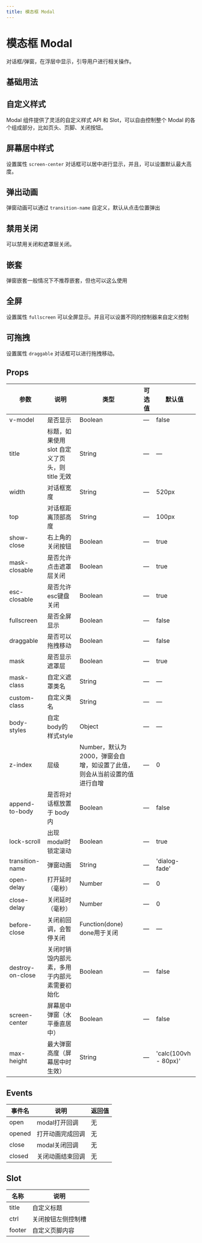 ```yaml
---
title: 模态框 Modal
---
```


<b-back-top></b-back-top>

# 模态框 Modal

对话框/弹窗，在浮层中显示，引导用户进行相关操作。

## 基础用法

<preview path="./demo/Modal/Basic.vue"></preview>

## 自定义样式

Modal 组件提供了灵活的自定义样式 API 和 Slot，可以自由控制整个 Modal 的各个组成部分，比如页头、页脚、关闭按钮。

<preview path="./demo/Modal/Custom.vue"></preview>

## 屏幕居中样式

设置属性 `screen-center` 对话框可以居中进行显示，并且，可以设置默认最大高度。

<preview path="./demo/Modal/Center.vue"></preview>

## 弹出动画

弹窗动画可以通过 `transition-name` 自定义，默认从点击位置弹出

<preview path="./demo/Modal/Animation.vue"></preview>

## 禁用关闭

可以禁用关闭和遮罩层关闭。

<preview path="./demo/Modal/DisableClose.vue"></preview>

## 嵌套

弹窗嵌套一般情况下不推荐嵌套，但也可以这么使用

<preview path="./demo/Modal/Qiantao.vue"></preview>

## 全屏

设置属性 `fullscreen` 可以全屏显示。并且可以设置不同的控制器来自定义控制

<preview path="./demo/Modal/Fullscreen.vue"></preview>

## 可拖拽

设置属性 `draggable` 对话框可以进行拖拽移动。

<preview path="./demo/Modal/Draggable.vue"></preview>

## Props

| 参数             | 说明                                            | 类型                                                                     | 可选值 | 默认值               |
| ---------------- | ----------------------------------------------- | ------------------------------------------------------------------------ | ------ | -------------------- |
| v-model          | 是否显示                                        | Boolean                                                                  | —      | false                |
| title            | 标题，如果使用 slot 自定义了页头，则 title 无效 | String                                                                   | —      | —                    |
| width            | 对话框宽度                                      | String                                                                   | —      | 520px                |
| top              | 对话框距离顶部高度                              | String                                                                   | —      | 100px                |
| show-close       | 右上角的关闭按钮                                | Boolean                                                                  | —      | true                 |
| mask-closable    | 是否允许点击遮罩层关闭                          | Boolean                                                                  | —      | true                 |
| esc-closable     | 是否允许esc键盘关闭                             | Boolean                                                                  | —      | true                 |
| fullscreen       | 是否全屏显示                                    | Boolean                                                                  | —      | false                |
| draggable        | 是否可以拖拽移动                                | Boolean                                                                  | —      | false                |
| mask             | 是否显示遮罩层                                  | Boolean                                                                  | —      | true                 |
| mask-class       | 自定义遮罩类名                                  | String                                                                   | —      | —                    |
| custom-class     | 自定义类名                                      | String                                                                   | —      | —                    |
| body-styles      | 自定body的样式style                             | Object                                                                   | —      | —                    |
| z-index          | 层级                                            | Number，默认为2000，弹窗会自增，如设置了此值，则会从当前设置的值进行自增 | —      | 0                    |
| append-to-body   | 是否将对话框放置于 body 内                      | Boolean                                                                  | —      | false                |
| lock-scroll      | 出现modal时锁定滚动                             | Boolean                                                                  | —      | true                 |
| transition-name  | 弹窗动画                                        | String                                                                   | —      | 'dialog-fade'        |
| open-delay       | 打开延时（毫秒）                                | Number                                                                   | —      | 0                    |
| close-delay      | 关闭延时（毫秒）                                | Number                                                                   | —      | 0                    |
| before-close     | 关闭前回调，会暂停关闭                          | Function(done) done用于关闭                                              | —      | —                    |
| destroy-on-close | 关闭时销毁内部元素，多用于内部元素需要初始化    | Boolean                                                                  | —      | false                |
| screen-center    | 屏幕居中弹窗（水平垂直居中）                    | Boolean                                                                  | —      | false                |
| max-height       | 最大弹窗高度（屏幕居中时生效）                  | String                                                                   | —      | 'calc(100vh - 80px)' |

## Events

| 事件名 | 说明             | 返回值 |
| ------ | ---------------- | ------ |
| open   | modal打开回调    | 无     |
| opened | 打开动画完成回调 | 无     |
| close  | modal关闭回调    | 无     |
| closed | 关闭动画结束回调 | 无     |

## Slot

| 名称   | 说明               |
| ------ | ------------------ |
| title  | 自定义标题         |
| ctrl   | 关闭按钮左侧控制槽 |
| footer | 自定义页脚内容     |
